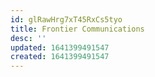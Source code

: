 ```yaml
---
id: glRawHrg7xT45RxCs5tyo
title: Frontier Communications
desc: ''
updated: 1641399491547
created: 1641399491547
---
```



